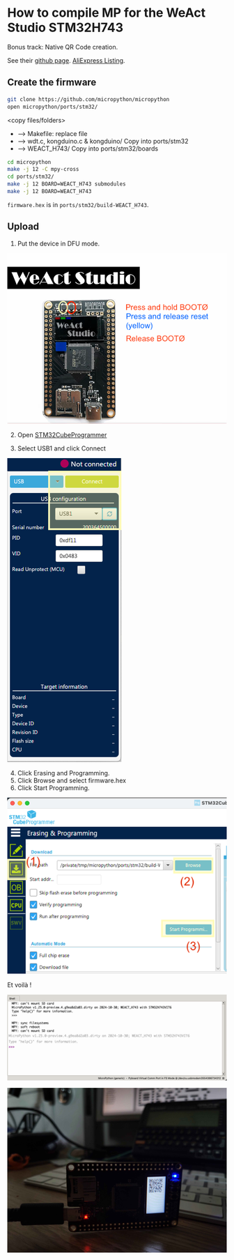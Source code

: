 # How to compile MP for the WeAct Studio STM32H743

Bonus track: Native QR Code creation.

See their [github page](https://github.com/WeActStudio/MiniSTM32H7xx).
[AliExpress Listing](https://www.aliexpress.com/item/1005006632336183.html).


## Create the firmware

```bash
git clone https://github.com/micropython/micropython
open micropython/ports/stm32/
```

<copy files/folders>

* --> Makefile: replace file
* --> wdt.c, kongduino.c & kongduino/ Copy into ports/stm32
* --> WEACT_H743/ Copy into ports/stm32/boards

```bash
cd micropython
make -j 12 -C mpy-cross
cd ports/stm32/
make -j 12 BOARD=WEACT_H743 submodules
make -j 12 BOARD=WEACT_H743
```

`firmware.hex` is in `ports/stm32/build-WEACT_H743`.

## Upload

1. Put the device in DFU mode.

![DFU](Assets/DFU.png)

2. Open [STM32CubeProgrammer](Assets/https://www.st.com/en/development-tools/stm32cubeprog.html)

3. Select USB1 and click Connect

![Connect](Assets/Connect.png)

4. Click Erasing and Programming.
5. Click Browse and select firmware.hex
6. Click Start Programming.

![Programming](Assets/Programming.png)

Et voilà !

![Thonny](Assets/Thonny.png)

![Demo](Assets/Demo.jpg)